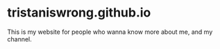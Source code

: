 # tristaniswrong.github.io
This is my website for people who wanna know more about me, and my channel.
